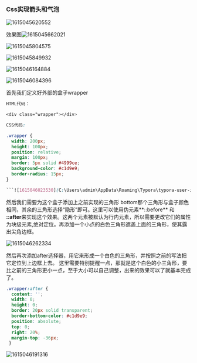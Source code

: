 ### Css实现箭头和气泡

![1615045620552](C:\Users\admin\AppData\Roaming\Typora\typora-user-images\1615045620552.png)

效果图![1615045662021](C:\Users\admin\AppData\Roaming\Typora\typora-user-images\1615045662021.png)

![1615045804575](C:\Users\admin\AppData\Roaming\Typora\typora-user-images\1615045804575.png)

![1615045849932](C:\Users\admin\AppData\Roaming\Typora\typora-user-images\1615045849932.png)

![1615046164884](C:\Users\admin\AppData\Roaming\Typora\typora-user-images\1615046164884.png)

![1615046084396](C:\Users\admin\AppData\Roaming\Typora\typora-user-images\1615046084396.png)

首先我们定义好外部的盒子wrapper

```css
HTML代码：

<div class="wrapper"></div>

CSS代码:

.wrapper {
  width: 200px;
  height: 100px;
  position: relative;
  margin: 100px;
  border: 5px solid #4999ce;
  background-color: #c1d9e9;
  border-radius: 15px;
}

​```![1615046023530](C:\Users\admin\AppData\Roaming\Typora\typora-user-images\1615046023530.png)
```

然后我们需要为这个盒子添加上之前实现的三角形 bottom那个三角形与盒子颜色相同，其余的三角形选择“隐形”即可。这里可以使用伪元素**::before** 和 **::after**来实现这个效果。这两个元素被默认为行内元素，所以需要更改它们的属性为块级元素,绝对定位。再添加一个小点的白色三角形遮盖上面的三角形，使其露出尖角边框。

![1615046262334](C:\Users\admin\AppData\Roaming\Typora\typora-user-images\1615046262334.png)

然后再次添加after选择器，用它来形成一个白色的三角形，并按照之前的写法把它定位到上边框上去。 这里需要特别提醒一点，那就是这个白色的小三角形，要比之前的三角形更小一点，至于大小可以自己调整，出来的效果可以了就基本完成了。

```css
.wrapper:after {
  content: '';
  width: 0;
  height: 0;
  border: 20px solid transparent;
  border-bottom-color: #c1d9e9;
  position: absolute;
  top: 0;
  right: 20%;
  margin-top: -36px;
 }
```

![1615046191316](C:\Users\admin\AppData\Roaming\Typora\typora-user-images\1615046191316.png)